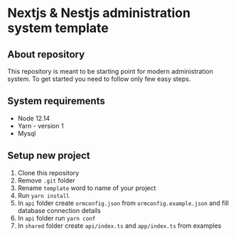 # Nextjs & Nestjs administration system template

## About repository
This repository is meant to be starting point for modern administration system. 
To get started you need to follow only few easy steps.

## System requirements
- Node 12.14
- Yarn - version 1 
- Mysql 

## Setup new project
1. Clone this repository
2. Remove `.git` folder
3. Rename `template` word to name of your project
4. Run `yarn install`
5. In `api` folder create `ormconfig.json` from `ormconfig.example.json` and fill database connection details
6. In `api` folder run `yarn conf`
7. In `shared` folder create `api/index.ts` and `app/index.ts` from examples
